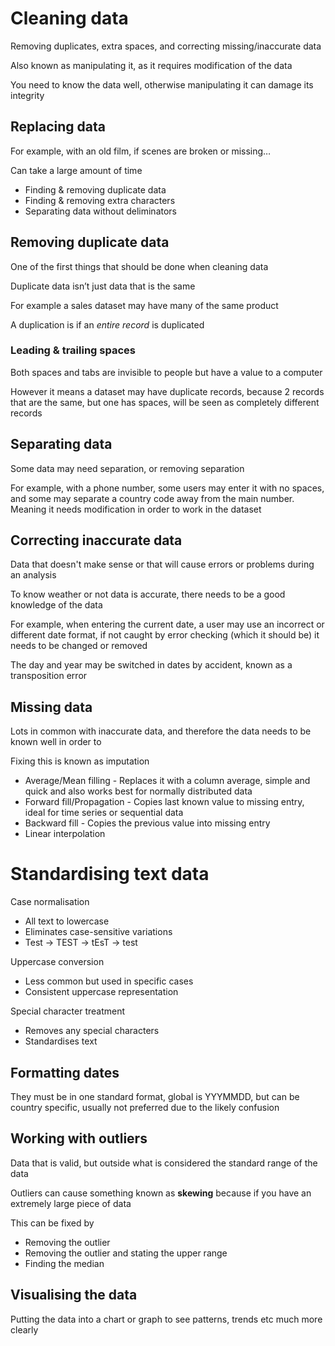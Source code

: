# Cleaning data

Removing duplicates, extra spaces, and correcting missing/inaccurate data 

Also known as manipulating it, as it requires modification of the data

You need to know the data well, otherwise manipulating it can damage its integrity

## Replacing data

For example, with an old film, if scenes are broken or missing…

Can take a large amount of time

- Finding & removing duplicate data
- Finding & removing extra characters
- Separating data without deliminators

## Removing duplicate data

One of the first things that should be done when cleaning data

Duplicate data isn’t just data that is the same

For example a sales dataset may have many of the same product

A duplication is if an *entire record* is duplicated

### Leading & trailing spaces

Both spaces and tabs are invisible to people but have a value to a computer

However it means a dataset may have duplicate records, because 2 records that are the same,  but one has spaces, will be seen as completely different records

## Separating data

Some data may need separation, or removing separation

For example, with a phone number, some users may enter it with no spaces, and some may separate a country code away from the main number. Meaning it needs modification in order to work in the dataset

## Correcting inaccurate data

Data that doesn't make sense or that will cause errors or problems during an analysis

To know weather or not data is accurate, there needs to be a good knowledge of the data

For example, when entering the current date, a user may use an incorrect or different date format, if not caught by error checking (which it should be) it needs to be changed or removed

The day and year may be switched in dates by accident, known as a transposition error 

## Missing data

Lots in common with inaccurate data, and therefore the data needs to be known well in order to

Fixing this is known as imputation

- Average/Mean filling - Replaces it with a column average, simple and quick and also works best for normally distributed data
- Forward fill/Propagation - Copies last known value to missing entry, ideal for time series or sequential data
- Backward fill - Copies the previous value into missing entry
- Linear interpolation

# Standardising text data

Case normalisation

- All text to lowercase
- Eliminates case-sensitive variations
- Test → TEST → tEsT → test

Uppercase conversion

- Less common but used in specific cases
- Consistent uppercase representation

Special character treatment

- Removes any special characters
- Standardises text

## Formatting dates

They must be in one standard format, global is YYYMMDD, but can be country specific, usually not preferred due to the likely confusion 

## Working with outliers

Data that is valid, but outside what is considered the standard range of the data

Outliers can cause something known as **skewing** because if you have an extremely large piece of data

This can be fixed by

- Removing the outlier
- Removing the outlier and stating the upper range
- Finding the median

## Visualising the data

Putting the data into a chart or graph to see patterns, trends etc much more clearly